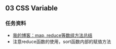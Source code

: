 ## 03 CSS Variable

### 任务资料

* [我的博客：map, reduce等数组方法总结](https://liuyujieccnu.github.io/2017/08/17/includes等遍历方法总结/)
* 注意reduce函数的使用，sort函数内部的赋值方法